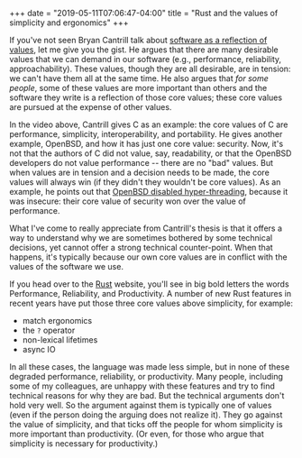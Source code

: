 +++
date = "2019-05-11T07:06:47-04:00"
title = "Rust and the values of simplicity and ergonomics"
+++

<!--
MAIN POINTS:

    - Software as a reflection of value
    - Some clear values of Rust: Performance, Safety, Productivity
    - In tension: ergonomics and simplicity
    - Winner: ergonomics
    - Examples:
        - method calls
        - match ergonomics
        - ? operator
    - async: lots of talk about a little syntax, people who value simplicity disappointed

-->
If you've not seen Bryan Cantrill talk about [software as a reflection of values](https://www.youtube.com/watch?v=2wZ1pCpJUIM), let me give you the gist.
He argues that there are many desirable values that we can demand in our software (e.g., performance, reliability, approachability).
These values, though they are all desirable, are in tension: we can't have them all at the same time.
He also argues that *for some people*, some of these values are more important than others and the software they write is a reflection of those core values; these core values are pursued at the expense of other values.

In the video above, Cantrill gives C as an example: the core values of C are performance, simplicity, interoperability, and portability.
He gives another example, OpenBSD, and how it has just one core value: security.
Now, it's not that the authors of C did not value, say, readability, or that the OpenBSD developers do not value performance -- there are no "bad" values.
But when values are in tension and a decision needs to be made, the core values will always win (if they didn't they wouldn't be core values).
As an example, he points out that [OpenBSD disabled hyper-threading](https://www.theregister.co.uk/2018/06/20/openbsd_disables_intels_hyperthreading/), because it was insecure: their core value of security won over the value of performance.

What I've come to really appreciate from Cantrill's thesis is that it offers a way to understand why we are sometimes bothered by some technical decisions, yet cannot offer a strong
technical counter-point.
When that happens, it's typically because our own core values are in conflict with the values of the software we use.

If you head over to the [Rust](https://www.rust-lang.org/) website, you'll see in big bold letters the words Performance, Reliability, and Productivity.
A number of new Rust features in recent years have put those three core values above simplicity, for example:

- match ergonomics
- the `?` operator
- non-lexical lifetimes
- async IO

In all these cases, the language was made less simple, but in none of these degraded performance, reliability, or productivity.
Many people, including some of my colleagues, are unhappy with these features and try to find technical reasons for why they are bad.
But the technical arguments don't hold very well.
So the argument against them is typically one of values (even if the person doing the arguing does not realize it).
They go against the value of simplicity, and that ticks off the people for whom simplicity is more important than productivity.
(Or even, for those who argue that simplicity is necessary for productivity.)
